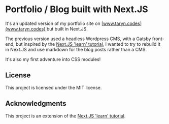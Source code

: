 # Portfolio / Blog built with Next.JS

It's an updated version of my portfolio site on [www.taryn.codes](www.taryn.codes) but built in Next.JS.

The previous version used a headless Wordpress CMS, with a Gatsby front-end, but inspired by the [Next.JS 'learn' tutorial](https://nextjs.org/learn/basics/create-nextjs-app), I wanted to try to rebuild it in Next.JS and use markdown for the blog posts rather than a CMS.

It's also my first adventure into CSS modules!

## License
This project is licensed under the MIT license.

## Acknowledgments
This project is an extension of the [Next.JS 'learn' tutorial](https://nextjs.org/learn/basics/create-nextjs-app).

